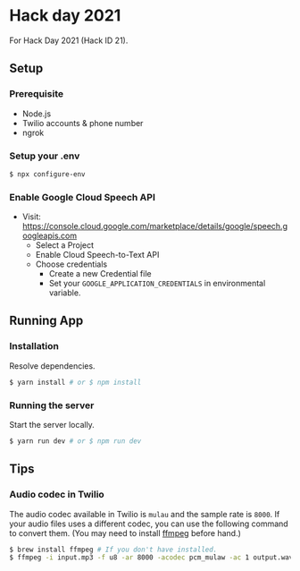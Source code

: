 # Hack day 2021
For Hack Day 2021 (Hack ID 21).

## Setup
### Prerequisite

- Node.js
- Twilio accounts & phone number
- ngrok

### Setup your .env
```sh
$ npx configure-env
```

### Enable Google Cloud Speech API

- Visit: https://console.cloud.google.com/marketplace/details/google/speech.googleapis.com
  - Select a Project
  - Enable Cloud Speech-to-Text API
  - Choose credentials
    - Create a new Credential file
    - Set your `GOOGLE_APPLICATION_CREDENTIALS` in environmental variable.

## Running App
### Installation

Resolve dependencies.

```sh
$ yarn install # or $ npm install
```

### Running the server

Start the server locally.

```sh
$ yarn run dev # or $ npm run dev
```

## Tips
### Audio codec in Twilio
The audio codec available in Twilio is `mulau` and the sample rate is `8000`. If your audio files uses a different codec, you can use the following command to convert them. (You may need to install [ffmpeg]() before hand.)

```sh 
$ brew install ffmpeg # If you don't have installed.
$ ffmpeg -i input.mp3 -f u8 -ar 8000 -acodec pcm_mulaw -ac 1 output.wav -y
```